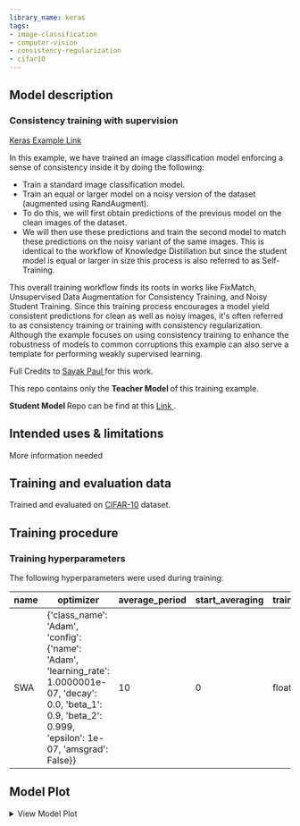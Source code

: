 ```yaml
---
library_name: keras
tags:
- image-classification
- computer-vision
- consistency-regularization
- cifar10
---
```


## Model description

### Consistency training with supervision

[Keras Example Link](https://keras.io/examples/vision/consistency_training/)

In this example, we have trained an image classification model enforcing a sense of consistency inside it by doing the following:

- Train a standard image classification model.
- Train an equal or larger model on a noisy version of the dataset (augmented using RandAugment).
- To do this, we will first obtain predictions of the previous model on the clean images of the dataset.
- We will then use these predictions and train the second model to match these predictions on the noisy variant of the same images. This is identical to the workflow of Knowledge Distillation but since the student model is equal or larger in size this process is also referred to as Self-Training.

This overall training workflow finds its roots in works like FixMatch, Unsupervised Data Augmentation for Consistency Training, and Noisy Student Training. Since this training process encourages a model yield consistent predictions for clean as well as noisy images, it's often referred to as consistency training or training with consistency regularization. Although the example focuses on using consistency training to enhance the robustness of models to common corruptions this example can also serve a template for performing weakly supervised learning.

Full Credits to <a href = "https://twitter.com/RisingSayak" target='_blank'> Sayak Paul </a> for this work.

This repo contains only the <b> Teacher Model </b> of this training example.

<b>Student Model </b>Repo can be find at this <a href = "" target='_blank'> Link </a>.

## Intended uses & limitations

More information needed

## Training and evaluation data

Trained and evaluated on [CIFAR-10](https://keras.io/api/datasets/cifar10/) dataset.


## Training procedure

### Training hyperparameters

The following hyperparameters were used during training:

| name | optimizer | average_period | start_averaging | training_precision |
|----|---------|--------------|---------------|------------------|
|SWA|{'class_name': 'Adam', 'config': {'name': 'Adam', 'learning_rate': 1.0000001e-07, 'decay': 0.0, 'beta_1': 0.9, 'beta_2': 0.999, 'epsilon': 1e-07, 'amsgrad': False}}|10|0|float32|

 ## Model Plot

<details>
<summary>View Model Plot</summary>

![Model Image](./model.png)

</details>